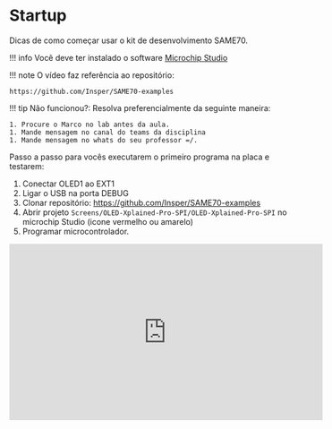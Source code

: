 # Startup

Dicas de como começar usar o kit de desenvolvimento SAME70.

!!! info
    Você deve ter instalado o software [Microchip Studio](https://insper.github.io/ComputacaoEmbarcada/navigation/Util/Sobre-Ferramental/)

!!! note
    O vídeo faz referência ao repositório:
    
    https://github.com/Insper/SAME70-examples

!!! tip
    Não funcionou?: Resolva preferencialmente da seguinte maneira:
    
    1. Procure o Marco no lab antes da aula.
    1. Mande mensagem no canal do teams da disciplina
    1. Mande mensagem no whats do seu professor =/.
     
 Passo a passo para vocês executarem o primeiro programa na placa e testarem:
 
 1. Conectar OLED1 ao EXT1
 1. Ligar o USB na porta DEBUG
 1. Clonar repositório: https://github.com/Insper/SAME70-examples
 1. Abrir projeto `Screens/OLED-Xplained-Pro-SPI/OLED-Xplained-Pro-SPI` no microchip Studio (icone vermelho ou amarelo)
 1. Programar microcontrolador.
 
<iframe width="560" height="315" src="https://www.youtube.com/embed/1b8lW2ALdy0" frameborder="0" allow="accelerometer; autoplay; clipboard-write; encrypted-media; gyroscope; picture-in-picture" allowfullscreen></iframe>
